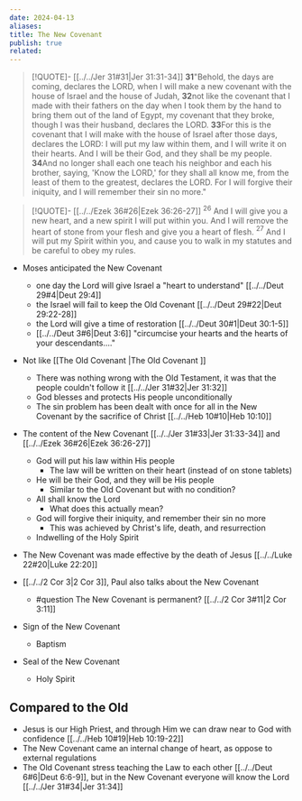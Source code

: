 ```yaml
---
date: 2024-04-13
aliases: 
title: The New Covenant
publish: true
related: 
---
```


> [!QUOTE]- [[../../Jer 31#31|Jer 31:31-34]] 
> **31**"Behold, the days are coming, declares the LORD, when I will make a new covenant with the house of Israel and the house of Judah,  **32**not like the covenant that I made with their fathers on the day when I took them by the hand to bring them out of the land of Egypt, my covenant that they broke, though I was their husband, declares the LORD.  **33**For this is the covenant that I will make with the house of Israel after those days, declares the LORD: I will put my law within them, and I will write it on their hearts. And I will be their God, and they shall be my people.  **34**And no longer shall each one teach his neighbor and each his brother, saying, 'Know the LORD,' for they shall all know me, from the least of them to the greatest, declares the LORD. For I will forgive their iniquity, and I will remember their sin no more."

> [!QUOTE]- [[../../Ezek 36#26|Ezek 36:26-27]] 
> $^{26}$ And I will give you a new heart, and a new spirit I will put within you. And I will remove the heart of stone from your flesh and give you a heart of flesh.  $^{27}$ And I will put my Spirit within you, and cause you to walk in my statutes and be careful to obey my rules.  


- Moses anticipated the New Covenant
	- one day the Lord will give Israel a "heart to understand" [[../../Deut 29#4|Deut 29:4]]
	- the Israel will fail to keep the Old Covenant [[../../Deut 29#22|Deut 29:22-28]]
	- the Lord will give a time of restoration [[../../Deut 30#1|Deut 30:1-5]]
	- [[../../Deut 3#6|Deut 3:6]] "circumcise your hearts and the hearts of your descendants...."

-  Not like [[The Old Covenant |The Old Covenant ]]
	- There was nothing wrong with the Old Testament, it was that the people couldn't follow it [[../../Jer 31#32|Jer 31:32]]
	- God blesses and protects His people unconditionally
	- The sin problem has been dealt with once for all in the New Covenant by the sacrifice of Christ [[../../Heb 10#10|Heb 10:10]]
- The content of the New Covenant [[../../Jer 31#33|Jer 31:33-34]] and [[../../Ezek 36#26|Ezek 36:26-27]] 
	- God will put his law within His people
		- The law will be written on their heart (instead of on stone tablets)
	- He will be their God, and they will be His people
		- Similar to the Old Covenant but with no condition?
	- All shall know the Lord
		- What does this actually mean?
	- God will forgive their iniquity, and remember their sin no more
		- This was achieved by Christ's life, death, and resurrection
	- Indwelling of the Holy Spirit
- The New Covenant was made effective by the death of Jesus [[../../Luke 22#20|Luke 22:20]]
- [[../../2 Cor 3|2 Cor 3]], Paul also talks about the New Covenant
	- #question The New Covenant is permanent? [[../../2 Cor 3#11|2 Cor 3:11]]


- Sign of the New Covenant
	- Baptism
- Seal of the New Covenant
	- Holy Spirit
## Compared to the Old
- Jesus is our High Priest, and through Him we can draw near to God with confidence [[../../Heb 10#19|Heb 10:19-22]]
- The New Covenant came an internal change of heart, as oppose to external regulations
- The Old Covenant stress teaching the Law to each other [[../../Deut 6#6|Deut 6:6-9]], but in the New Covenant everyone will know the Lord [[../../Jer 31#34|Jer 31:34]]



